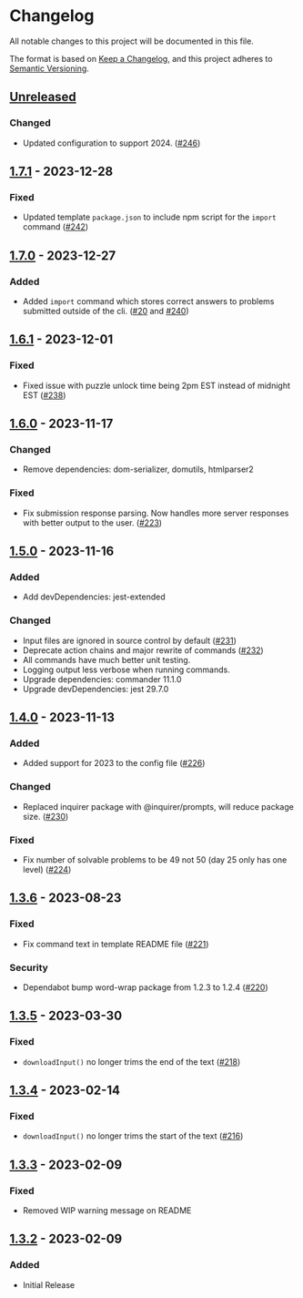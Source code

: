 # Changelog

All notable changes to this project will be documented in this file.

The format is based on [Keep a Changelog](https://keepachangelog.com/en/1.0.0/),
and this project adheres to [Semantic Versioning](https://semver.org/spec/v2.0.0.html).

## [Unreleased]
### Changed
- Updated configuration to support 2024. ([#246](https://github.com/beakerandjake/advent-of-code-runner/issues/247))

## [1.7.1] - 2023-12-28
### Fixed
- Updated template `package.json` to include npm script for the `import` command ([#242](https://github.com/beakerandjake/advent-of-code-runner/issues/242))

## [1.7.0] - 2023-12-27
### Added
- Added `import` command which stores correct answers to problems submitted outside of the cli. ([#20](https://github.com/beakerandjake/advent-of-code-runner/issues/20) and [#240](https://github.com/beakerandjake/advent-of-code-runner/issues/240))

## [1.6.1] - 2023-12-01
### Fixed
- Fixed issue with puzzle unlock time being 2pm EST instead of midnight EST ([#238](https://github.com/beakerandjake/advent-of-code-runner/issues/238))

## [1.6.0] - 2023-11-17
### Changed
- Remove dependencies:  dom-serializer, domutils, htmlparser2

### Fixed
- Fix submission response parsing. Now handles more server responses with better output to the user. ([#223](https://github.com/beakerandjake/advent-of-code-runner/issues/223))

## [1.5.0] - 2023-11-16
### Added
- Add devDependencies: jest-extended

### Changed
- Input files are ignored in source control by default ([#231](https://github.com/beakerandjake/advent-of-code-runner/issues/231))
- Deprecate action chains and major rewrite of commands ([#232](https://github.com/beakerandjake/advent-of-code-runner/issues/232))
- All commands have much better unit testing.
- Logging output less verbose when running commands.
- Upgrade dependencies: commander 11.1.0
- Upgrade devDependencies: jest 29.7.0

## [1.4.0] - 2023-11-13
### Added
- Added support for 2023 to the config file ([#226](https://github.com/beakerandjake/advent-of-code-runner/issues/226))

### Changed
- Replaced inquirer package with @inquirer/prompts, will reduce package size. ([#230](https://github.com/beakerandjake/advent-of-code-runner/issues/230))

### Fixed
- Fix number of solvable problems to be 49 not 50 (day 25 only has one level) ([#224](https://github.com/beakerandjake/advent-of-code-runner/issues/224))

## [1.3.6] - 2023-08-23
### Fixed
- Fix command text in template README file ([#221](https://github.com/beakerandjake/advent-of-code-runner/pull/221))

### Security
- Dependabot bump word-wrap package from 1.2.3 to 1.2.4 ([#220](https://github.com/beakerandjake/advent-of-code-runner/pull/220))

## [1.3.5] - 2023-03-30
### Fixed
- `downloadInput()` no longer trims the end of the text ([#218](https://github.com/beakerandjake/advent-of-code-runner/issues/218))

## [1.3.4] - 2023-02-14
### Fixed
- `downloadInput()` no longer trims the start of the text ([#216](https://github.com/beakerandjake/advent-of-code-runner/issues/216))

## [1.3.3] - 2023-02-09
### Fixed
- Removed WIP warning message on README

## [1.3.2] - 2023-02-09
### Added
- Initial Release

[Unreleased]: https://github.com/beakerandjake/advent-of-code-runner/compare/v1.7.1...HEAD
[1.7.1]: https://github.com/beakerandjake/advent-of-code-runner/compare/v1.7.0...v1.7.1
[1.7.0]: https://github.com/beakerandjake/advent-of-code-runner/compare/v1.6.1...v1.7.0
[1.6.1]: https://github.com/beakerandjake/advent-of-code-runner/compare/v1.6.0...v1.6.1
[1.6.0]: https://github.com/beakerandjake/advent-of-code-runner/compare/v1.5.0...v1.6.0
[1.5.0]: https://github.com/beakerandjake/advent-of-code-runner/compare/v1.4.0...v1.5.0
[1.4.0]: https://github.com/beakerandjake/advent-of-code-runner/compare/v1.3.6...v1.4.0
[1.3.6]: https://github.com/beakerandjake/advent-of-code-runner/compare/v1.3.5...v1.3.6
[1.3.5]: https://github.com/beakerandjake/advent-of-code-runner/compare/v1.3.4...v1.3.5
[1.3.4]: https://github.com/beakerandjake/advent-of-code-runner/compare/v1.3.3...v1.3.4
[1.3.3]: https://github.com/beakerandjake/advent-of-code-runner/compare/v1.3.2...v1.3.3
[1.3.2]: https://github.com/beakerandjake/advent-of-code-runner/releases/tag/v1.3.2
